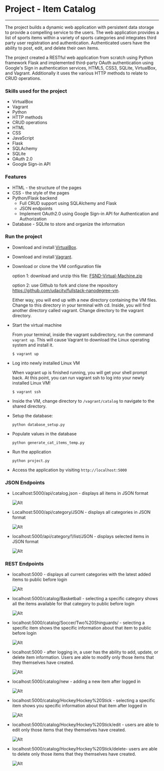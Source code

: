 # Project - Item Catalog
***

The project builds a dynamic web application with persistent data storage to provide a compelling service to the users. The web application provides a list of sports items within a variety of sports categories and integrates third party user registration and authentication. Authenticated users have the ability to post, edit, and delete their own items. 

The project created a RESTful web application from scratch using Python framework Flask and implemented third-party OAuth authentication using Google's Sign in authentication services, HTML5, CSS3, SQLite, VirtualBox, and Vagrant. Additionally it uses the various HTTP methods to relate to CRUD operations.

### Skills used for the project

* VirtualBox
* Vagrant
* Python
* HTTP methods
* CRUD operations
* HTML
* CSS
* JavaScript
* Flask
* SQLAchemy
* SQLite
* OAuth 2.0
* Google Sign-in API

### Features
* HTML - the structure of the pages
* CSS - the style of the pages
* Python/Flask backend
   * Full CRUD support using SQLAlchemy and Flask
   * JSON endpoints
   * Implement OAuth2.0 using Google Sign-in API for Authentication and Authorization
* Database - SQLite to store and organize the information

### Run the project
* Download and install [VirtualBox](https://www.virtualbox.org/wiki/Download_Old_Builds_5_1).
* Download and install [Vagrant](https://www.vagrantup.com/downloads.html).
* Download or clone the VM configuration file
   
   option 1: download and unzip this file: [FSND-Virtual-Machine.zip](https://s3.amazonaws.com/video.udacity-data.com/topher/2018/April/5acfbfa3_fsnd-virtual-machine/fsnd-virtual-machine.zip) 
   
   option 2: use Github to fork and clone the repository https://github.com/udacity/fullstack-nanodegree-vm.
   
   Either way, you will end up with a new directory containing the VM files. Change to this directory in your terminal with cd. Inside, you will find another directory called vagrant. Change directory to the vagrant directory.
   
* Start the virtual machine
   
   From your terminal, inside the vagrant subdirectory, run the command `vagrant up`. This will cause Vagrant to download the Linux operating system and install it. 
   
   `$ vagrant up`
* Log into newly installed Linux VM

   When vagrant up is finished running, you will get your shell prompt back. At this point, you can run vagrant ssh to log into your newly installed Linux VM!
   
  `$ vagrant ssh`
* Inside the VM, change directory to `/vagrant/catalog` to navigate to the shared directory.
* Setup the database:

    `python database_setup.py`
* Populate values in the database

    `python generate_cat_items_temp.py`
* Run the application

    `python project.py`
* Access the application by visiting `http://localhost:5000`

### JSON Endpoints
* Localhost:5000/api/catalog.json - displays all items in JSON format

   ![Alt](/images/all_json.png "All items in JSON format")

* Localhost:5000/api/category/JSON - displays all categories in JSON format

   ![Alt](/images/cat_json.png "All categories in JSON format")

* localhost:5000/api/category/1/list/JSON - displays selected items in JSON format

   ![Alt](/images/item_json.png "Selected items in JSON format")


### REST Endpoints

* localhost:5000 - displays all current categories with the latest added items to public before login

   ![Alt](/images/home_login.png "Homepage before Login")
   
* localhost:5000/catalog/Basketball - selecting a specific category shows all the items available for that category to public before login

   ![Alt](/images/cat_items_login.png "Items in a specific category before Login")
   
* localhost:5000/catalog/Soccer/Two%20Shinguards/ - selecting a specific item shows the specific information about that item to public before login

   ![Alt](/images/item_info_login.png "Info for a specific Item before Login")
   
* localhost:5000 - after logging in, a user has the ability to add, update, or delete item information. Users are able to modify only those items that they themselves have created.

   ![Alt](/images/home_logout.png "Homepage Logged in")
   
* localhost:5000/catalog/new - adding a new item after logged in

   ![Alt](/images/add_new_logout.png "Add New")
   
* localhost:5000/catalog/Hockey/Hockey%20Stick - selecting a specific item shows you specific information about that item after logged in

   ![Alt](/images/item_info_logout.png "Info for a specific item")
   
* localhost:5000/catalog/Hockey/Hockey%20Stick/edit - users are able to edit only those items that they themselves have created.

   ![Alt](/images/item_edit_logout.png "Edit Item")
   
* localhost:5000/catalog/Hockey/Hockey%20Stick/delete- users are able to delete only those items that they themselves have created.

   ![Alt](/images/item_delete_logout.png "Delete Item")
